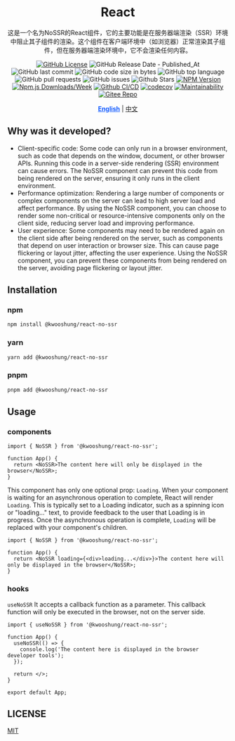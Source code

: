 <div align="center">

# React

这是一个名为NoSSR的React组件，它的主要功能是在服务器端渲染（SSR）环境中阻止其子组件的渲染。这个组件在客户端环境中（如浏览器）正常渲染其子组件，但在服务器端渲染环境中，它不会渲染任何内容。

[![GitHub License](https://img.shields.io/github/license/kwooshung/react-no-ssr?labelColor=272e3b&color=165dff)](LICENSE)
![GitHub Release Date - Published_At](https://img.shields.io/github/release-date/kwooshung/react-no-ssr?labelColor=272e3b&color=00b42A&logo=github)
![GitHub last commit](https://img.shields.io/github/last-commit/kwooshung/react-no-ssr?labelColor=272e3b&color=165dff)
![GitHub code size in bytes](https://img.shields.io/github/languages/code-size/kwooshung/react-no-ssr?labelColor=272e3b&color=165dff)
![GitHub top language](https://img.shields.io/github/languages/top/kwooshung/react-no-ssr?labelColor=272e3b&color=165dff)
![GitHub pull requests](https://img.shields.io/github/issues-pr/kwooshung/react-no-ssr?labelColor=272e3b&color=165dff)
![GitHub issues](https://img.shields.io/github/issues/kwooshung/react-no-ssr?labelColor=272e3b&color=165dff)
![Github Stars](https://img.shields.io/github/stars/kwooshung/react-no-ssr?labelColor=272e3b&color=165dff)
[![NPM Version](https://img.shields.io/npm/v/@kwooshung/react-no-ssr?labelColor=272e3b&color=165dff)](https://www.npmjs.com/package/@kwooshung/react-no-ssr)
[![Npm.js Downloads/Week](https://img.shields.io/npm/dw/%40kwooshung%2Freact-no-ssr?labelColor=272e3b&labelColor=272e3b&color=165dff&logo=npm)](https://www.npmjs.com/package/@kwooshung/react-no-ssr)
[![Github CI/CD](https://github.com/kwooshung/react-no-ssr/actions/workflows/ci.yml/badge.svg)](https://github.com/kwooshung/react-no-ssr/actions/)
[![codecov](https://codecov.io/gh/kwooshung/react-no-ssr/graph/badge.svg?token=VVZJE7H0KD)](https://codecov.io/gh/kwooshung/react-no-ssr)
[![Maintainability](https://api.codeclimate.com/v1/badges/325d0881b1ca19165d35/maintainability)](https://codeclimate.com/github/kwooshung/react-no-ssr/maintainability/)
[![Gitee Repo](https://img.shields.io/badge/Gitee-react--overlay--scrollbars--smooth-165dff?logo=gitee)](https://gitee.com/kwooshung/react-no-ssr/)

<p align="center">
    <a href="README.md" style="font-weight:700;color:#165dff;text-decoration:underline;">English</a> | 
    <a href="README.zh-CN.md">中文</a>
</p>
</div>

## Why was it developed?

- Client-specific code: Some code can only run in a browser environment, such as code that depends on the window, document, or other browser APIs. Running this code in a server-side rendering (SSR) environment can cause errors. The NoSSR component can prevent this code from being rendered on the server, ensuring it only runs in the client environment.
- Performance optimization: Rendering a large number of components or complex components on the server can lead to high server load and affect performance. By using the NoSSR component, you can choose to render some non-critical or resource-intensive components only on the client side, reducing server load and improving performance.
- User experience: Some components may need to be rendered again on the client side after being rendered on the server, such as components that depend on user interaction or browser size. This can cause page flickering or layout jitter, affecting the user experience. Using the NoSSR component, you can prevent these components from being rendered on the server, avoiding page flickering or layout jitter.

## Installation

### npm

```bash
npm install @kwooshung/react-no-ssr
```

### yarn

```bash
yarn add @kwooshung/react-no-ssr
```

### pnpm

```bash
pnpm add @kwooshung/react-no-ssr
```

## Usage

### components

```tsx
import { NoSSR } from '@kwooshung/react-no-ssr';

function App() {
  return <NoSSR>The content here will only be displayed in the browser</NoSSR>;
}
```

This component has only one optional prop: `Loading`. When your component is waiting for an asynchronous operation to complete, React will render `Loading`. This is typically set to a Loading indicator, such as a spinning icon or "loading..." text, to provide feedback to the user that Loading is in progress. Once the asynchronous operation is complete, `Loading` will be replaced with your component's children.

```tsx
import { NoSSR } from '@kwooshung/react-no-ssr';

function App() {
  return <NoSSR loading={<div>loading...</div>}>The content here will only be displayed in the browser</NoSSR>;
}
```

### hooks

`useNoSSR` It accepts a callback function as a parameter. This callback function will only be executed in the browser, not on the server side.

```tsx
import { useNoSSR } from '@kwooshung/react-no-ssr';

function App() {
  useNoSSR(() => {
    console.log('The content here is displayed in the browser developer tools');
  });

  return </>;
}

export default App;
```

## LICENSE

[MIT](LICENSE)
